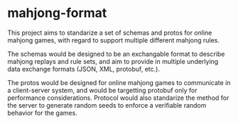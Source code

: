 mahjong-format
==============

This project aims to standarize a set of schemas and protos for online mahjong games, with regard
to support multiple different mahjong rules. 

The schemas would be designed to be an exchangable format to describe mahjong replays and rule sets,
and aim to provide in multiple underlying data exchange formats (JSON, XML, protobuf, etc.).

The protos would be designed for online mahjong games to communicate in a client-server system,
and would be targetting protobuf only for performance considerations. Protocol would also standarize
the method for the server to generate random seeds to enforce a verifiable random behavior for the games.
